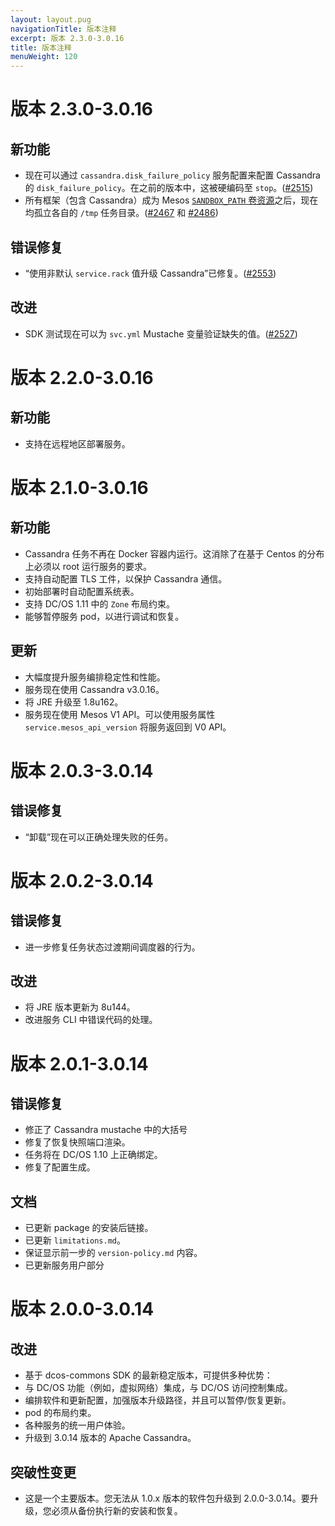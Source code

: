 ```yaml
---
layout: layout.pug
navigationTitle: 版本注释
excerpt: 版本 2.3.0-3.0.16
title: 版本注释
menuWeight: 120
---
```


# 版本 2.3.0-3.0.16

## 新功能

- 现在可以通过 `cassandra.disk_failure_policy` 服务配置来配置 Cassandra 的 `disk_failure_policy`。在之前的版本中，这被硬编码至 `stop`。([#2515](https://github.com/mesosphere/dcos-commons/pull/2515))
- 所有框架（包含 Cassandra）成为 Mesos [`SANDBOX_PATH` 卷资源](https://github.com/apache/mesos/blob/master/docs/container-volume.md#sandbox_path-volume-source)之后，现在均孤立各自的 `/tmp` 任务目录。([#2467](https://github.com/mesosphere/dcos-commons/pull/2467) 和 [#2486](https://github.com/mesosphere/dcos-commons/pull/2486))

## 错误修复

- “使用非默认 `service.rack` 值升级 Cassandra”已修复。([#2553](https://github.com/mesosphere/dcos-commons/pull/2553))

## 改进

- SDK 测试现在可以为 `svc.yml` Mustache 变量验证缺失的值。([#2527](https://github.com/mesosphere/dcos-commons/pull/2527))

# 版本 2.2.0-3.0.16

## 新功能
- 支持在远程地区部署服务。

# 版本 2.1.0-3.0.16

## 新功能

- Cassandra 任务不再在 Docker 容器内运行。这消除了在基于 Centos 的分布上必须以 root 运行服务的要求。
- 支持自动配置 TLS 工件，以保护 Cassandra 通信。
- 初始部署时自动配置系统表。
- 支持 DC/OS 1.11 中的 `Zone` 布局约束。
- 能够暂停服务 pod，以进行调试和恢复。

## 更新
- 大幅度提升服务编排稳定性和性能。
- 服务现在使用 Cassandra v3.0.16。
- 将 JRE 升级至 1.8u162。
- 服务现在使用 Mesos V1 API。可以使用服务属性 `service.mesos_api_version` 将服务返回到 V0 API。

# 版本 2.0.3-3.0.14

## 错误修复

- “卸载”现在可以正确处理失败的任务。

# 版本 2.0.2-3.0.14

## 错误修复

- 进一步修复任务状态过渡期间调度器的行为。

## 改进

- 将 JRE 版本更新为 8u144。
- 改进服务 CLI 中错误代码的处理。

# 版本 2.0.1-3.0.14

## 错误修复

- 修正了 Cassandra mustache 中的大括号
- 修复了恢复快照端口渲染。
- 任务将在 DC/OS 1.10 上正确绑定。
- 修复了配置生成。

## 文档

- 已更新 package 的安装后链接。
- 已更新 `limitations.md`。
- 保证显示前一步的 `version-policy.md` 内容。
- 已更新服务用户部分

# 版本 2.0.0-3.0.14

## 改进
- 基于 dcos-commons SDK 的最新稳定版本，可提供多种优势：
 - 与 DC/OS 功能（例如，虚拟网络）集成，与 DC/OS 访问控制集成。
 - 编排软件和更新配置，加强版本升级路径，并且可以暂停/恢复更新。
 - pod 的布局约束。
 - 各种服务的统一用户体验。
- 升级到 3.0.14 版本的 Apache Cassandra。

## 突破性变更
- 这是一个主要版本。您无法从 1.0.x 版本的软件包升级到 2.0.0-3.0.14。要升级，您必须从备份执行新的安装和恢复。
